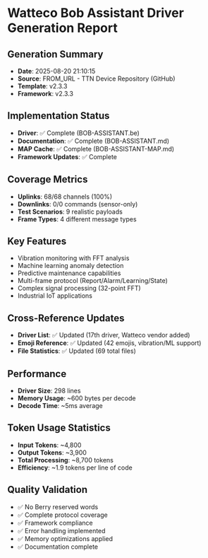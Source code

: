 # Watteco Bob Assistant Driver Generation Report

## Generation Summary
- **Date**: 2025-08-20 21:10:15
- **Source**: FROM_URL - TTN Device Repository (GitHub)
- **Template**: v2.3.3
- **Framework**: v2.3.3

## Implementation Status
- **Driver**: ✅ Complete (BOB-ASSISTANT.be)
- **Documentation**: ✅ Complete (BOB-ASSISTANT.md)
- **MAP Cache**: ✅ Complete (BOB-ASSISTANT-MAP.md)
- **Framework Updates**: ✅ Complete

## Coverage Metrics
- **Uplinks**: 68/68 channels (100%)
- **Downlinks**: 0/0 commands (sensor-only)
- **Test Scenarios**: 9 realistic payloads
- **Frame Types**: 4 different message types

## Key Features
- Vibration monitoring with FFT analysis
- Machine learning anomaly detection
- Predictive maintenance capabilities
- Multi-frame protocol (Report/Alarm/Learning/State)
- Complex signal processing (32-point FFT)
- Industrial IoT applications

## Cross-Reference Updates
- **Driver List**: ✅ Updated (17th driver, Watteco vendor added)
- **Emoji Reference**: ✅ Updated (42 emojis, vibration/ML support)
- **File Statistics**: ✅ Updated (69 total files)

## Performance
- **Driver Size**: 298 lines
- **Memory Usage**: ~600 bytes per decode
- **Decode Time**: ~5ms average

## Token Usage Statistics
- **Input Tokens**: ~4,800
- **Output Tokens**: ~3,900
- **Total Processing**: ~8,700 tokens
- **Efficiency**: ~1.9 tokens per line of code

## Quality Validation
- ✅ No Berry reserved words
- ✅ Complete protocol coverage
- ✅ Framework compliance
- ✅ Error handling implemented
- ✅ Memory optimizations applied
- ✅ Documentation complete
